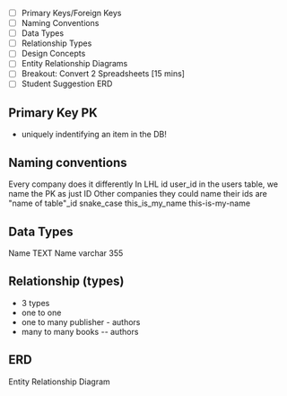 - [ ] Primary Keys/Foreign Keys
- [ ] Naming Conventions
- [ ] Data Types
- [ ] Relationship Types
- [ ] Design Concepts
- [ ] Entity Relationship Diagrams
- [ ] Breakout: Convert 2 Spreadsheets [15 mins]
- [ ] Student Suggestion ERD

## Primary Key PK

- uniquely indentifying an item in the DB!

## Naming conventions

Every company does it differently
In LHL id user_id
in the users table, we name the PK as just ID
Other companies they could name their ids are "name of table"\_id
snake_case this_is_my_name this-is-my-name

## Data Types

Name TEXT
Name varchar 355

## Relationship (types)

- 3 types
- one to one
- one to many publisher - authors
- many to many books -- authors

## ERD

Entity Relationship Diagram
